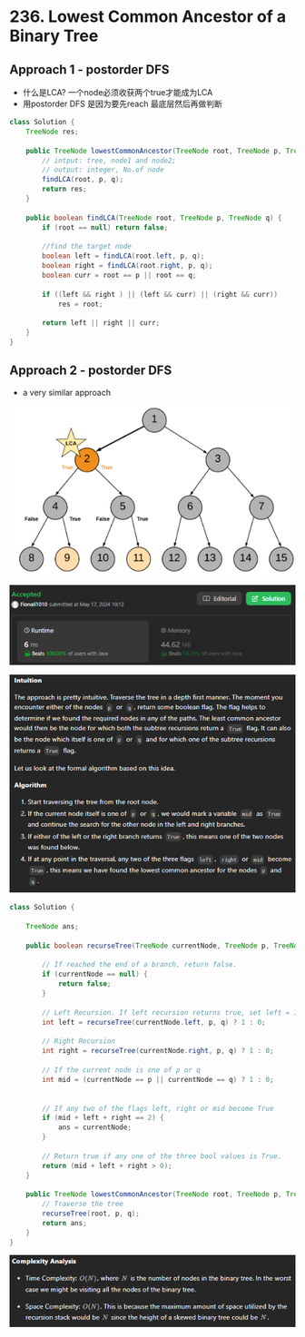 # 236. Lowest Common Ancestor of a Binary Tree

## Approach 1 - postorder DFS
- 什么是LCA? 一个node必须收获两个true才能成为LCA
- 用postorder DFS 是因为要先reach 最底层然后再做判断

```java
class Solution {
    TreeNode res;

    public TreeNode lowestCommonAncestor(TreeNode root, TreeNode p, TreeNode q) {
        // intput: tree, node1 and node2;
        // output: integer, No.of node
        findLCA(root, p, q);
        return res;
    }

    public boolean findLCA(TreeNode root, TreeNode p, TreeNode q) {
        if (root == null) return false;

        //find the target node
        boolean left = findLCA(root.left, p, q);
        boolean right = findLCA(root.right, p, q);
        boolean curr = root == p || root == q; 

        if ((left && right ) || (left && curr) || (right && curr)) 
            res = root;

        return left || right || curr;        
    }
}
```
## Approach 2 - postorder DFS

- a very similar approach

![alt text](image-16.png)

![alt text](image-17.png)

![alt text](image-18.png)

```java
class Solution {

    TreeNode ans;

    public boolean recurseTree(TreeNode currentNode, TreeNode p, TreeNode q) {

        // If reached the end of a branch, return false.
        if (currentNode == null) {
            return false;
        }

        // Left Recursion. If left recursion returns true, set left = 1 else 0
        int left = recurseTree(currentNode.left, p, q) ? 1 : 0;

        // Right Recursion
        int right = recurseTree(currentNode.right, p, q) ? 1 : 0;

        // If the current node is one of p or q
        int mid = (currentNode == p || currentNode == q) ? 1 : 0;


        // If any two of the flags left, right or mid become True
        if (mid + left + right == 2) {
            ans = currentNode;
        }

        // Return true if any one of the three bool values is True.
        return (mid + left + right > 0);
    }

    public TreeNode lowestCommonAncestor(TreeNode root, TreeNode p, TreeNode q) {
        // Traverse the tree
        recurseTree(root, p, q);
        return ans;
    }
}

```
![alt text](image-19.png)